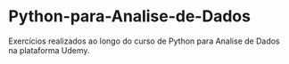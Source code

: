 # Python-para-Analise-de-Dados
Exercícios realizados ao longo do curso de Python para Analise de Dados na plataforma Udemy.
